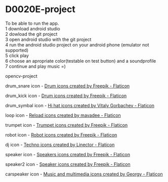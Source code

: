 # D0020E-project
To be able to run the app.  <br />
1 download android studio <br />
2 dowload the git project <br />
3 open android studio with the git project <br />
4 run the android studio project on your android phone (emulator not supported) <br />
5 click play <br />
6 choose an apropriate color(testable on test button) and a soundprofile <br />
7 continue and play music =) <br />






opencv-project


drum_snare icon - <a href="https://www.flaticon.com/free-icons/drum" title="drum icons">Drum icons created by Freepik - Flaticon</a>

drum_kick icon - <a href="https://www.flaticon.com/free-icons/drum" title="drum icons">Drum icons created by Freepik - Flaticon</a>

drum_symbal icon - <a href="https://www.flaticon.com/free-icons/hi-hat" title="hi hat icons">Hi hat icons created by Vitaly Gorbachev - Flaticon</a>

loop icon - <a href="https://www.flaticon.com/free-icons/reload" title="reload icons">Reload icons created by mavadee - Flaticon</a>

trumpet icon - <a href="https://www.flaticon.com/free-icons/trumpet" title="trumpet icons">Trumpet icons created by Freepik - Flaticon</a>

robot icon - <a href="https://www.flaticon.com/free-icons/robot" title="robot icons">Robot icons created by Freepik - Flaticon</a>

dj icon - <a href="https://www.flaticon.com/free-icons/techno" title="techno icons">Techno icons created by Linector - Flaticon</a>

speaker icon - <a href="https://www.flaticon.com/free-icons/speakers" title="speakers icons">Speakers icons created by Freepik - Flaticon</a>

speaker2 icon - <a href="https://www.flaticon.com/free-icons/speaker" title="speaker icons">Speaker icons created by Freepik - Flaticon</a>

carspeaker icon - <a href="https://www.flaticon.com/free-icons/music-and-multimedia" title="music and multimedia icons">Music and multimedia icons created by Georgy - Flaticon</a>





